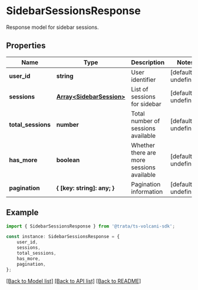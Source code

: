 # SidebarSessionsResponse

Response model for sidebar sessions.

## Properties

Name | Type | Description | Notes
------------ | ------------- | ------------- | -------------
**user_id** | **string** | User identifier | [default to undefined]
**sessions** | [**Array&lt;SidebarSession&gt;**](SidebarSession.md) | List of sessions for sidebar | [default to undefined]
**total_sessions** | **number** | Total number of sessions available | [default to undefined]
**has_more** | **boolean** | Whether there are more sessions available | [default to undefined]
**pagination** | **{ [key: string]: any; }** | Pagination information | [default to undefined]

## Example

```typescript
import { SidebarSessionsResponse } from '@trata/ts-volcani-sdk';

const instance: SidebarSessionsResponse = {
    user_id,
    sessions,
    total_sessions,
    has_more,
    pagination,
};
```

[[Back to Model list]](../README.md#documentation-for-models) [[Back to API list]](../README.md#documentation-for-api-endpoints) [[Back to README]](../README.md)
